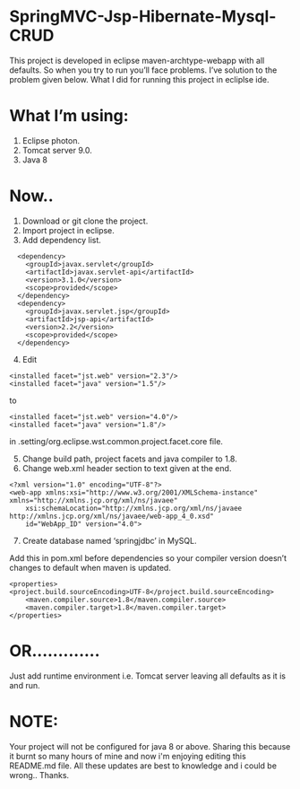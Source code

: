 # SpringMVC-Jsp-Hibernate-Mysql-CRUD
This project is developed in eclipse maven-archtype-webapp with all defaults. So when you try to run you’ll face problems. I’ve solution to the problem given below.
What I did for running this project in ecliplse ide.

# What I’m using: 
1. Eclipse photon.	
2. Tomcat server 9.0.
3. Java 8

# Now..
1.	Download or git clone the project.
2.	Import project in eclipse.
3.	Add dependency list.
```
  <dependency>
    <groupId>javax.servlet</groupId>
    <artifactId>javax.servlet-api</artifactId>
    <version>3.1.0</version>
    <scope>provided</scope>
  </dependency>
  <dependency>
    <groupId>javax.servlet.jsp</groupId>
    <artifactId>jsp-api</artifactId>
    <version>2.2</version>
    <scope>provided</scope>
  </dependency>
```

4.	Edit 

```
<installed facet="jst.web" version="2.3"/>
<installed facet="java" version="1.5"/>
```

to

```
<installed facet="jst.web" version="4.0"/>
<installed facet="java" version="1.8"/>
```

in .setting/org.eclipse.wst.common.project.facet.core file.

5.	Change build path, project facets and java compiler to 1.8.
6.	Change web.xml header <web-app> section to text given at the end.

```
<?xml version="1.0" encoding="UTF-8"?>
<web-app xmlns:xsi="http://www.w3.org/2001/XMLSchema-instance" xmlns="http://xmlns.jcp.org/xml/ns/javaee"
	xsi:schemaLocation="http://xmlns.jcp.org/xml/ns/javaee http://xmlns.jcp.org/xml/ns/javaee/web-app_4_0.xsd"
	id="WebApp_ID" version="4.0">
```

7.	Create database named ‘springjdbc’ in MySQL.

Add this in pom.xml before dependencies so your compiler version doesn’t changes to default when maven is updated.

```
<properties>
<project.build.sourceEncoding>UTF-8</project.build.sourceEncoding>
	<maven.compiler.source>1.8</maven.compiler.source>
	<maven.compiler.target>1.8</maven.compiler.target>
</properties>		
```
# OR.............
Just add runtime environment i.e. Tomcat server leaving all defaults as it is and run.

# NOTE: 
Your project will not be configured for java 8 or above.
Sharing this because it burnt so many hours of mine and now i'm enjoying editing this README.md file.
All these updates are best to knowledge and i could be wrong.. Thanks.
